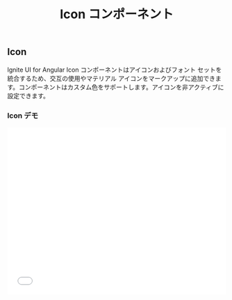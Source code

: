 ﻿---
title: Icon コンポーネント
_description: Ignite UI for Angular Icon コンポーネントを使用して、様々なアイコンおよびフォント セットを統合して交互に使用し、カスタム色を定義できます。
_keywords: Ignite UI for Angular, UI コントロール, Angular ウィジェット, web ウィジェット, UI ウィジェット, Angular, ネイティブ Angular コンポーネント スィート, ネイティブ Angular コントロール, ネイティブ Angular コンポーネント ライブラリ, Angular Icon コンポーネント, Angular Icon コントロール
_language: ja
---

## Icon

<p class="highlight">Ignite UI for Angular Icon コンポーネントはアイコンおよびフォント セットを統合するため、交互の使用やマテリアル アイコンをマークアップに追加できます。コンポーネントはカスタム色をサポートします。アイコンを非アクティブに設定できます。</p>
<div class="divider"></div>

### Icon デモ

<div class="sample-container" style="height: 384px">
    <iframe id="icon-sample-1-iframe" seamless width="100%" height="100%" frameborder="0" src="{environment:demosBaseUrl}/icon-sample-1"  onload="onSampleIframeContentLoaded(this);">
</div>
<div>
    <button data-localize="stackblitz" class="stackblitz-btn"   data-iframe-id="icon-sample-1-iframe" data-demos-base-url="{environment:demosBaseUrl}">                StackBlitz で表示
    </button>
</div>
<div class="divider--half"></div>

### 依存関係

Icon コンポーネントが `NgModule` としてエクスポートされるため、アプリケーションで `AppModule` への _IgxIconModule_ のインポートのみが必要になります。

```typescript
// app.module.ts

import { IgxIconModule } from 'igniteui-angular/main';

@NgModule({
    imports: [
        ...
        IgxIconModule,
        ...
    ]
})
export class AppModule {}
```

### 使用方法

```html
<igx-icon name=[..options] color=[..options] isActive=[..options]></igx-icon>
```

### コード例

`igx-icon` を使用して `active` ホーム アイコンをマゼンタ `color` に設定します。

```html
<igx-icon name="home" color="magenta" isActive="true"></igx-icon>
```

`inactive` アイコンを設定します。

```html
<igx-icon name="volume_off" isActive="false"></igx-icon>
```

<div class="divider--half"></div>

### API まとめ

この記事で Icon コンポーネントを説明しました。以下は、その他の API のリストです。

#### 属性

次の属性を使用して、アイコン コンポーネントのすべてのプロパティに設定できます。

| 名前   |       例      |  説明 |
|:----------|:-------------:|:------|
| `name` |  `name="home"` | アイコンを設定するには、名前を公式の[マテリアル アイコン セット](https://material.io/icons/)から提供します。 |
| `active` |  `isActive="true"` | アイコンをアクティブ/非アクティブに設定します。デフォルト値は true です。 |
| `animate` |  `color="#474747"` | 文字列値を指定してアイコンの色を設定します。 |

<div class="divider--half"></div>

#### セッター

アイコンのすべてのプロパティを以下のアイコン セッターによってコードで設定できます。

| 名前 | 型 | 説明 |
| :--- | :--- | :--- |
| `color(color: string)` | string | アイコンの色を設定します。 |
| `name(icon: string)` | string | アイコンの名前を設定します。 |
| `isActive(state: boolean)` | boolean | false に設定される場合にアイコン スタイルを非アクティブに設定します。 |

#### ゲッター

アイコンのすべてのプロパティを以下のアイコン ゲッターによってコードで取得できます。

| 名前 | 型 | 説明 |
| :--- | :--- | :--- |
| `getIconColor()` | string | アイコンの色を返します。 |
| `getIconName()` | string | アイコンの名前を返します。 |
| `getActive()` | boolean | アイコンのアクティブ状態を返します。 |

<div class="divider"></div>

### 追加のリソース

<div class="divider--half"></div>
是非コミュニティに参加してください。

* [Ignite UI for Angular **フォーラム** (英語)](https://www.infragistics.com/community/forums/f/ignite-ui-for-angular)
* [Ignite UI for Angular **GitHub** (英語)](https://github.com/IgniteUI/igniteui-angular)

